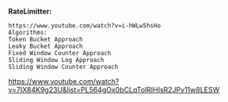 **RateLimitter:**
```
https://www.youtube.com/watch?v=i-hWLw5hsHo
Algorithms:
Token Bucket Approach
Leaky Bucket Approach
Fixed Window Counter Approach
Sliding Window Log Approach
Sliding Window Counter Approach

```

https://www.youtube.com/watch?v=7IX84K9g23U&list=PL564gOx0bCLqTolRIHIsR2JPv11w8LESW

